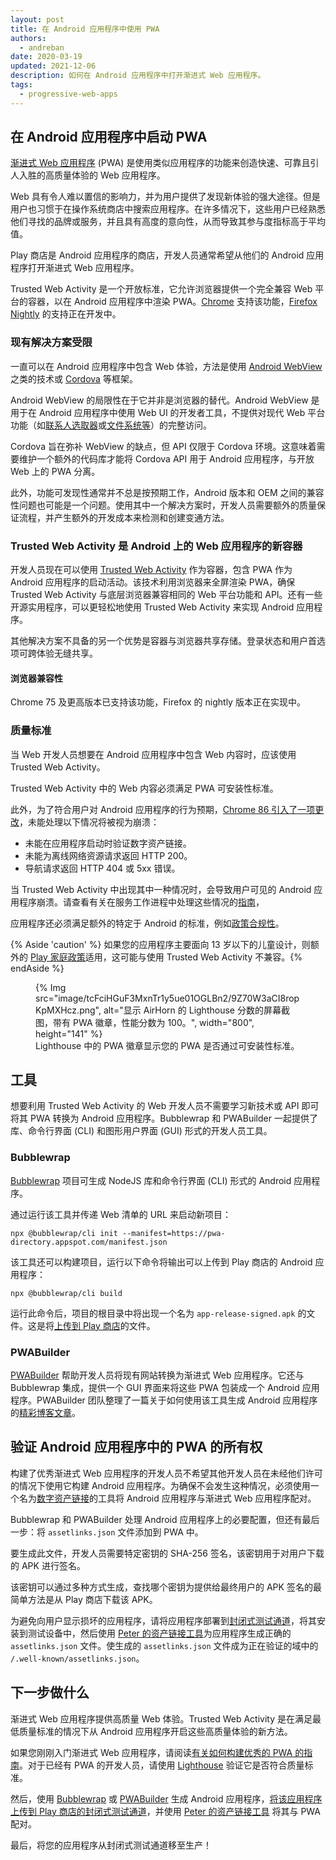 ```yaml
---
layout: post
title: 在 Android 应用程序中使用 PWA
authors:
  - andreban
date: 2020-03-19
updated: 2021-12-06
description: 如何在 Android 应用程序中打开渐进式 Web 应用程序。
tags:
  - progressive-web-apps
---
```


## 在 Android 应用程序中启动 PWA

[渐进式 Web 应用程序](/progressive-web-apps/) (PWA) 是使用类似应用程序的功能来创造快速、可靠且引人入胜的高质量体验的 Web 应用程序。

Web 具有令人难以置信的影响力，并为用户提供了发现新体验的强大途径。但是用户也习惯于在操作系统商店中搜索应用程序。在许多情况下，这些用户已经熟悉他们寻找的品牌或服务，并且具有高度的意向性，从而导致其参与度指标高于平均值。

Play 商店是 Android 应用程序的商店，开发人员通常希望从他们的 Android 应用程序打开渐进式 Web 应用程序。

Trusted Web Activity 是一个开放标准，它允许浏览器提供一个完全兼容 Web 平台的容器，以在 Android 应用程序中渲染 PWA。[Chrome](https://play.google.com/store/apps/details?id=com.android.chrome) 支持该功能，[Firefox Nightly](https://play.google.com/store/apps/details?id=org.mozilla.fenix) 的支持正在开发中。

### 现有解决方案受限

一直可以在 Android 应用程序中包含 Web 体验，方法是使用 [Android WebView](https://developer.android.com/reference/android/webkit/WebView) 之类的技术或 [Cordova](https://cordova.apache.org/) 等框架。

Android WebView 的局限性在于它并非是浏览器的替代。Android WebView 是用于在 Android 应用程序中使用 Web UI 的开发者工具，不提供对现代 Web 平台功能（如[联系人选取器](/contact-picker/)或[文件系统](/file-system-access/)[等](https://developer.chrome.com/blog/fugu-status/)）的完整访问。

Cordova 旨在弥补 WebView 的缺点，但 API 仅限于 Cordova 环境。这意味着需要维护一个额外的代码库才能将 Cordova API 用于 Android 应用程序，与开放 Web 上的 PWA 分离。

此外，功能可发现性通常并不总是按预期工作，Android 版本和 OEM 之间的兼容性问题也可能是一个问题。使用其中一个解决方案时，开发人员需要额外的质量保证流程，并产生额外的开发成本来检测和创建变通方法。

### Trusted Web Activity 是 Android 上的 Web 应用程序的新容器

开发人员现在可以使用 [Trusted Web Activity](https://developer.chrome.com/docs/android/trusted-web-activity/) 作为容器，包含 PWA 作为 Android 应用程序的启动活动。该技术利用浏览器来全屏渲染 PWA，确保 Trusted Web Activity 与底层浏览器兼容相同的 Web 平台功能和 API。还有一些开源实用程序，可以更轻松地使用 Trusted Web Activity 来实现 Android 应用程序。

其他解决方案不具备的另一个优势是容器与浏览器共享存储。登录状态和用户首选项可跨体验无缝共享。

#### 浏览器兼容性

Chrome 75 及更高版本已支持该功能，Firefox 的 nightly 版本正在实现中。

### 质量标准

当 Web 开发人员想要在 Android 应用程序中包含 Web 内容时，应该使用 Trusted Web Activity。

Trusted Web Activity 中的 Web 内容必须满足 PWA 可安装性标准。

此外，为了符合用户对 Android 应用程序的行为预期，[Chrome 86 引入了一项更改](https://blog.chromium.org/2020/06/changes-to-quality-criteria-for-pwas.html)，未能处理以下情况将被视为崩溃：

- 未能在应用程序启动时验证数字资产链接。
- 未能为离线网络资源请求返回 HTTP 200。
- 导航请求返回 HTTP 404 或 5xx 错误。

当 Trusted Web Activity 中出现其中一种情况时，会导致用户可见的 Android 应用程序崩溃。请查看有关在服务工作进程中处理这些情况的[指南](https://developer.chrome.com/docs/android/trusted-web-activity/whats-new/#updates-to-the-quality-criteria)，

应用程序还必须满足额外的特定于 Android 的标准，例如[政策合规性](https://play.google.com/about/developer-content-policy/)。

{% Aside 'caution' %} 如果您的应用程序主要面向 13 岁以下的儿童设计，则额外的 [Play 家庭政策](https://play.google.com/about/families/)适用，这可能与使用 Trusted Web Activity 不兼容。{% endAside %}

<figure>{% Img src="image/tcFciHGuF3MxnTr1y5ue01OGLBn2/9Z70W3aCI8ropKpMXHcz.png", alt="显示 AirHorn 的 Lighthouse 分数的屏幕截图，带有 PWA 徽章，性能分数为 100。",  width="800", height="141" %} <figcaption> Lighthouse 中的 PWA 徽章显示您的 PWA 是否通过可安装性标准。</figcaption></figure>

## 工具

想要利用 Trusted Web Activity 的 Web 开发人员不需要学习新技术或 API 即可将其 PWA 转换为 Android 应用程序。Bubblewrap 和 PWABuilder 一起提供了库、命令行界面 (CLI) 和图形用户界面 (GUI) 形式的开发人员工具。

### Bubblewrap

[Bubblewrap](https://github.com/GoogleChromeLabs/bubblewrap) 项目可生成 NodeJS 库和命令行界面 (CLI) 形式的 Android 应用程序。

通过运行该工具并传递 Web 清单的 URL 来启动新项目：

```shell
npx @bubblewrap/cli init --manifest=https://pwa-directory.appspot.com/manifest.json
```

该工具还可以构建项目，运行以下命令将输出可以上传到 Play 商店的 Android 应用程序：

```shell
npx @bubblewrap/cli build
```

运行此命令后，项目的根目录中将出现一个名为 `app-release-signed.apk` 的文件。这是将[上传到 Play 商店](https://support.google.com/googleplay/android-developer/answer/3131213?hl=en-GB)的文件。

### PWABuilder

[PWABuilder](https://pwabuilder.com/) 帮助开发人员将现有网站转换为渐进式 Web 应用程序。它还与 Bubblewrap 集成，提供一个 GUI 界面来将这些 PWA 包装成一个 Android 应用程序。PWABuilder 团队整理了一篇关于如何使用该工具生成 Android 应用程序的[精彩博客文章](https://www.davrous.com/2020/02/07/publishing-your-pwa-in-the-play-store-in-a-couple-of-minutes-using-pwa-builder/)。

## 验证 Android 应用程序中的 PWA 的所有权

构建了优秀渐进式 Web 应用程序的开发人员不希望其他开发人员在未经他们许可的情况下使用它构建 Android 应用程序。为确保不会发生这种情况，必须使用一个名为[数字资产链接](https://developers.google.com/digital-asset-links/v1/getting-started)的工具将 Android 应用程序与渐进式 Web 应用程序配对。

Bubblewrap 和 PWABuilder 处理 Android 应用程序上的必要配置，但还有最后一步：将 `assetlinks.json` 文件添加到 PWA 中。

要生成此文件，开发人员需要特定密钥的 SHA-256 签名，该密钥用于对用户下载的 APK 进行签名。

该密钥可以通过多种方式生成，查找哪个密钥为提供给最终用户的 APK 签名的最简单方法是从 Play 商店下载该 APK。

为避免向用户显示损坏的应用程序，请将应用程序部署到[封闭式测试通道](https://support.google.com/googleplay/android-developer/answer/3131213?hl=en-GB)，将其安装到测试设备中，然后使用 [Peter 的资产链接工具](https://play.google.com/store/apps/details?id=dev.conn.assetlinkstool)为应用程序生成正确的 `assetlinks.json` 文件。使生成的 `assetlinks.json` 文件成为正在验证的域中的 `/.well-known/assetlinks.json`。

## 下一步做什么

渐进式 Web 应用程序提供高质量 Web 体验。Trusted Web Activity 是在满足最低质量标准的情况下从 Android 应用程序开启这些高质量体验的新方法。

如果您刚刚入门渐进式 Web 应用程序，请阅读[有关如何构建优秀的 PWA 的指南](/progressive-web-apps/)。对于已经有 PWA 的开发人员，请使用 [Lighthouse](https://developer.chrome.com/docs/lighthouse/overview/) 验证它是否符合质量标准。

然后，使用 [Bubblewrap](https://github.com/GoogleChromeLabs/bubblewrap) 或 [PWABuilder](https://pwabuilder.com/) 生成 Android 应用程序，[将该应用程序上传到 Play 商店的封闭式测试通道](https://support.google.com/googleplay/android-developer/answer/3131213?hl=en-GB)，并使用 [Peter 的资产链接工具](https://play.google.com/store/apps/details?id=dev.conn.assetlinkstool) 将其与 PWA 配对。

最后，将您的应用程序从封闭式测试通道移至生产！
